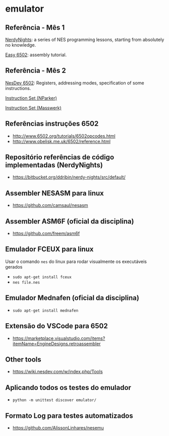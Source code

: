 # emulator

## Referência - Mês 1

[NerdyNights](http://nintendoage.com/forum/messageview.cfm?catid=22&threadid=7155): a series of NES programming lessons, starting from absolutely no knowledge.

[Easy 6502](https://skilldrick.github.io/easy6502/#intro): assembly tutorial.

## Referência - Mês 2

[NesDev 6502](http://nesdev.com/6502.txt): Registers, addressing modes, specification of some instructions.

[Instruction Set (NParker)](http://nparker.llx.com/a2/opcodes.html)

[Instruction Set (Masswerk)](https://www.masswerk.at/6502/6502_instruction_set.html#CMP)

## Referências instruções 6502
- http://www.6502.org/tutorials/6502opcodes.html
- http://www.obelisk.me.uk/6502/reference.html

## Repositório referências de código implementadas (NerdyNights)
- https://bitbucket.org/ddribin/nerdy-nights/src/default/

## Assembler NESASM para linux
- https://github.com/camsaul/nesasm

## Assembler ASM6F (oficial da disciplina)
- https://github.com/freem/asm6f

## Emulador FCEUX para linux
Usar o comando `nes` do linux para rodar visualmente os executáveis gerados
- `sudo apt-get install fceux`
- `nes file.nes`

## Emulador Mednafen (oficial da disciplina)
- `sudo apt-get install mednafen`

## Extensão do VSCode para 6502

- https://marketplace.visualstudio.com/items?itemName=EngineDesigns.retroassembler

## Other tools
- https://wiki.nesdev.com/w/index.php/Tools

## Aplicando todos os testes do emulador
- `python -m unittest discover emulator/ `

## Formato Log para testes automatizados
- https://github.com/AlissonLinhares/nesemu
